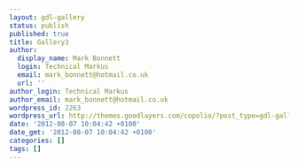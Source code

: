```yaml
---
layout: gdl-gallery
status: publish
published: true
title: Gallery3
author:
  display_name: Mark Bonnett
  login: Technical Markus
  email: mark_bonnett@hotmail.co.uk
  url: ''
author_login: Technical Markus
author_email: mark_bonnett@hotmail.co.uk
wordpress_id: 2263
wordpress_url: http://themes.goodlayers.com/copolio/?post_type=gdl-gallery&amp;p=2263
date: '2012-08-07 10:04:42 +0100'
date_gmt: '2012-08-07 10:04:42 +0100'
categories: []
tags: []
---
```


